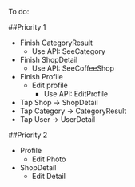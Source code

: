 To do:

##Priority 1

- Finish CategoryResult
  - Use API: SeeCategory
- Finish ShopDetail
  - Use API: SeeCoffeeShop
- Finish Profile
  - Edit profile
    - Use API: EditProfile
- Tap Shop -> ShopDetail
- Tap Category -> CategoryResult
- Tap User -> UserDetail

##Priority 2

- Profile
  - Edit Photo
- ShopDetail
  - Edit Detail

